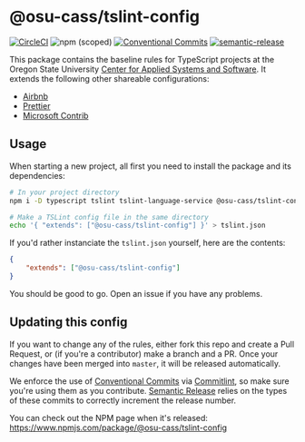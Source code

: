 # @osu-cass/tslint-config

[![CircleCI](https://circleci.com/gh/osu-cass/tslint-config.svg?style=svg)](https://circleci.com/gh/osu-cass/tslint-config) ![npm (scoped)](https://img.shields.io/npm/v/@osu-cass/tslint-config.svg) [![Conventional Commits](https://img.shields.io/badge/Conventional%20Commits-1.0.0-yellow.svg)](https://conventionalcommits.org) [![semantic-release](https://img.shields.io/badge/%20%20%F0%9F%93%A6%F0%9F%9A%80-semantic--release-e10079.svg)](https://github.com/semantic-release/semantic-release)

This package contains the baseline rules for TypeScript projects at the Oregon State University [Center for Applied Systems and Software](http://cass.oregonstate.edu/). It extends the following other shareable configurations:

- [Airbnb](https://www.npmjs.com/package/tslint-config-airbnb)
- [Prettier](https://www.npmjs.com/package/tslint-config-prettier)
- [Microsoft Contrib](https://www.npmjs.com/package/tslint-microsoft-contrib)

## Usage

When starting a new project, all first you need to install the package and its dependencies:

```sh
# In your project directory
npm i -D typescript tslint tslint-language-service @osu-cass/tslint-config

# Make a TSLint config file in the same directory
echo '{ "extends": ["@osu-cass/tslint-config"] }' > tslint.json
```

If you'd rather instanciate the `tslint.json` yourself, here are the contents:
```json
{
    "extends": ["@osu-cass/tslint-config"]
}
```

You should be good to go. Open an issue if you have any problems.

## Updating this config

If you want to change any of the rules, either fork this repo and create a Pull Request, or (if you're a contributor) make a branch and a PR. Once your changes have been merged into `master`, it will be released automatically.

We enforce the use of [Conventional Commits](https://conventionalcommits.org/) via [Commitlint](https://github.com/marionebl/commitlint), so make sure you're using them as you contribute. [Semantic Release](https://github.com/semantic-release/semantic-release) relies on the types of these commits to correctly increment the release number.

You can check out the NPM page when it's released: https://www.npmjs.com/package/@osu-cass/tslint-config
